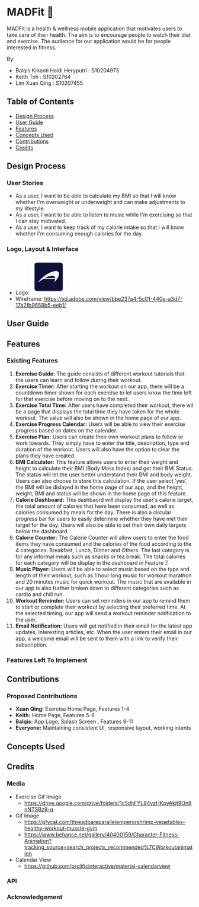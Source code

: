 # MADFit :muscle:

MADFit is a health & wellness mobile application that motivates users to take care of their health. The aim is to encourage people to watch their diet and exercise. The audience for our application would be for people interested in fitness.

By:
* Balqis Kinanti Haldi Heryputri : S10204973
* Keith Toh : S10202764
* Lim Xuan Qing : S10207455

## Table of Contents
* [Design Process](https://github.com/Balqiskinanti/MADFit#design-process)
* [User Guide](https://github.com/Balqiskinanti/MADFit#user-guide)
* [Features](https://github.com/Balqiskinanti/MADFit#features)
* [Concepts Used](https://github.com/Balqiskinanti/MADFit#concepts-used)
* [Contributions](https://github.com/Balqiskinanti/MADFit#contributions)
* [Credits](https://github.com/Balqiskinanti/MADFit#credits)

## Design Process
### User Stories
* As a user, I want to be able to calculate my BMI so that I will know whether I'm overweight or underweight and can make adjustments to my lifestyle.
* As a user, I want to be able to listen to music while I'm exercising so that I can stay motivated.
* As a user, I want to keep track of my calorie intake so that I will know whether I'm consuming enough calories for the day.

### Logo, Layout & Interface
* Logo: ![MADFit Logo](https://github.com/Balqiskinanti/MADFit/blob/main/app/src/main/res/mipmap-xhdpi/ic_launcher.png)
* Wireframe: https://xd.adobe.com/view/bbe237a4-5c01-440e-a3d7-17a2fb9658b5-eeb1/

## User Guide

## Features
### Existing Features
1.  __Exercise Guide:__ The guide consists of different workout tutorials that the users can learn and follow during their workout. 
2.  __Exercise Timer:__ After starting the workout on our app, there will be a countdown timer shown for each exercise to let users know the time left for that exercise before moving on to the next.
3.  __Exercise Total Time:__ After users have completed their workout, there wil be a page that displays the total time they have taken for the whole workout. The value will also be shown in the home page of our app.
4.  __Exercise Progress Calendar:__ Users will be able to view their exercise progress based on dates on the calender. 
5.  __Exercise Plan:__ Users can create their own workout plans to follow or work towards. They simply have to enter the title, description, type and duration of the workout. Users will also have the option to clear the plans they have created.
6.  __BMI Calculator:__ This feature allows users to enter their weight and height to calculate their BMI (Body Mass Index) and get their BMI Status. The status will let the user better understand their BMI and body weight. Users can also choose to store this calculation. If the user select 'yes', the BMI will be dislayed in the home page of our app, and the height, weight, BMI and status will be shown in the home page of this feature.
7.  __Calorie Dashboard:__ This dashbaord will display the user's calorie target, the total amount of calories that have been consumed, as well as calories consumed by meals for the day. There is also a circular progress bar for users to easily determine whether they have met their target for the day. Users will also be able to set their own daily targets below the dashboard.
8.  __Calorie Counter:__ The Calorie Counter will allow users to enter the food items they have consumed and the calories of the food according to the 4 categories: Breakfast, Lunch, Dinner and Others. The last category is for any informal meals such as snacks or tea break. The total calories for each category will be display in the dashboard in Feature 7.
9.  __Music Player:__ Users will be able to select music based on the type and length of their workout, such as 1 hour long music for workout marathon and 20 minutes music for quick workout. The music that are available in our app is also further broken down to different categories such as cardio and chill run. 
10. __Workout Reminder:__ Users can set reminders in our app to remind them to start or complete their workout by selecting their preferred time. At the selected timing, our app will send a workout reminder notification to the user.
11. __Email Notification:__ Users will get notified in their email for the latest app updates, interesting articles, etc. When the user enters their email in our app, a welcome email will be sent to them with a link to verify their subscription. 

### Features Left To Implement


## Contributions
### Proposed Contributions
* __Xuan Qing:__ Exercise Home Page, Features 1-4
* __Keith:__ Home Page, Features 5-8
* __Balqis:__ App Logo, Splash Screen , Features 9-11
* __Everyone:__ Maintaining consistent UI, responsive layout, working intents

## Concepts Used

## Credits
### Media
* Exercise Gif Image
  * https://drive.google.com/drive/folders/1c5dhFYL94yzHKpyAkjt9On8nNTSBz9-q
* Gif Image
  * https://gfycat.com/threadbareparallelemperorshrimp-vegetables-healthy-workout-muscle-gym
  * https://www.behance.net/gallery/40400159/Character-Fitness-Animation?tracking_source=search_projects_recommended%7CWorkoutanimation
* Calendar View
  * https://github.com/prolificinteractive/material-calendarview

### API
### Acknowledgement
